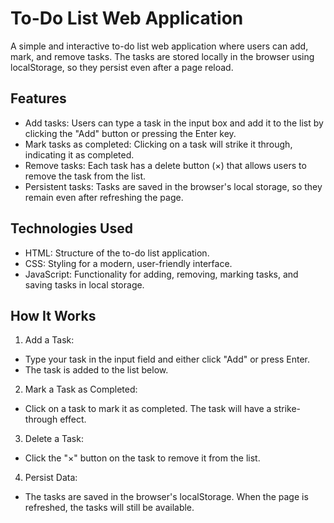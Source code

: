 
# To-Do List Web Application

A simple and interactive to-do list web application where users can add, mark, and remove tasks. The tasks are stored locally in the browser using localStorage, so they persist even after a page reload.


## Features

- Add tasks: Users can type a task in the input box and add it to the list by clicking the "Add" button or pressing the Enter key.
- Mark tasks as completed: Clicking on a task will strike it through, indicating it as completed.
- Remove tasks: Each task has a delete button (×) that allows users to remove the task from the list.
- Persistent tasks: Tasks are saved in the browser's local storage, so they remain even after refreshing the page.

## Technologies Used
- HTML: Structure of the to-do list application.
- CSS: Styling for a modern, user-friendly interface.
- JavaScript: Functionality for adding, removing, marking tasks, and saving tasks in local storage.
## How It Works
1. Add a Task:

 - Type your task in the input field and either click "Add" or press Enter.
 - The task is added to the list below.

2. Mark a Task as Completed:

 - Click on a task to mark it as completed. The task will have a strike-through effect.

3. Delete a Task:

 - Click the "×" button on the task to remove it from the list.

4. Persist Data:

 - The tasks are saved in the browser's localStorage. When the page is refreshed, the tasks will still be available.

